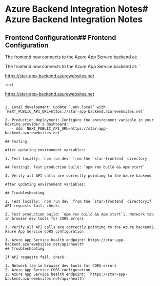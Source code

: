 # Azure Backend Integration Notes# Azure Backend Integration Notes

## Frontend Configuration## Frontend Configuration

The frontend now connects to the Azure App Service backend at:

The frontend now connects to the Azure App Service backend at:```

https://star-app-backend.azurewebsites.net

`text`

https://star-app-backend.azurewebsites.net

```## Environment Variables

1. Local development: Update `.env.local` with `NEXT_PUBLIC_API_URL=https://star-app-backend.azurewebsites.net`

2. Production deployment: Configure the environment variable in your hosting provider's dashboard:
   - Add `NEXT_PUBLIC_API_URL=https://star-app-backend.azurewebsites.net`

## Testing

After updating environment variables:

1. Test locally: `npm run dev` from the `star-frontend` directory

## Testing2. Test production build: `npm run build && npm start`

3. Verify all API calls are correctly pointing to the Azure backend

After updating environment variables:

## Troubleshooting

1. Test locally: `npm run dev` from the `star-frontend` directoryIf API requests fail, check:

2. Test production build: `npm run build && npm start`1. Network tab in browser dev tools for CORS errors

3. Verify all API calls are correctly pointing to the Azure backend2. Azure App Service CORS configuration

3. Azure App Service health endpoint: https://star-app-backend.azurewebsites.net/api/health
## Troubleshooting

If API requests fail, check:

1. Network tab in browser dev tools for CORS errors
2. Azure App Service CORS configuration
3. Azure App Service health endpoint: `https://star-app-backend.azurewebsites.net/api/health`
```
